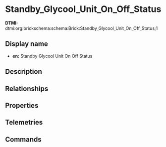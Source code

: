 # Standby_Glycool_Unit_On_Off_Status
**DTMI:** dtmi:org:brickschema:schema:Brick:Standby_Glycool_Unit_On_Off_Status;1
## Display name
- **en:** Standby Glycool Unit On Off Status
## Description
## Relationships
## Properties
## Telemetries
## Commands
